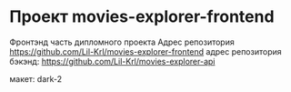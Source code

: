 # Проект movies-explorer-frontend

Фронтэнд часть дипломного проекта
Адрес репозитория https://github.com/Lil-Krl/movies-explorer-frontend адрес репозитория бэкэнд: https://github.com/Lil-Krl/movies-explorer-api

макет: dark-2